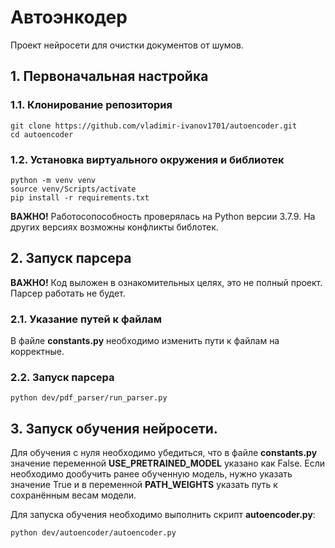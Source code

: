 # Автоэнкодер

Проект нейросети для очистки документов от шумов.

## 1. Первоначальная настройка

### 1.1. Клонирование репозитория
```
git clone https://github.com/vladimir-ivanov1701/autoencoder.git
cd autoencoder
```

### 1.2. Установка виртуального окружения и библиотек
```
python -m venv venv
source venv/Scripts/activate
pip install -r requirements.txt
```

**ВАЖНО!** Работосопособность проверялась на Python версии 3.7.9. На других версиях возможны конфликты библотек.

## 2. Запуск парсера
**ВАЖНО!** Код выложен в ознакомительных целях, это не полный проект. Парсер работать не будет.

### 2.1. Указание путей к файлам
В файле **constants.py** необходимо изменить пути к файлам на корректные.

### 2.2. Запуск парсера
```
python dev/pdf_parser/run_parser.py
```

## 3. Запуск обучения нейросети.

Для обучения с нуля необходимо убедиться, что в файле **constants.py** значение переменной **USE_PRETRAINED_MODEL** указано как False. Если необходимо дообучить ранее обученную модель, нужно указать значение True и в переменной **PATH_WEIGHTS** указать путь к сохранённым весам модели.

Для запуска обучения необходимо выполнить скрипт **autoencoder.py**:
```
python dev/autoencoder/autoencoder.py
```
